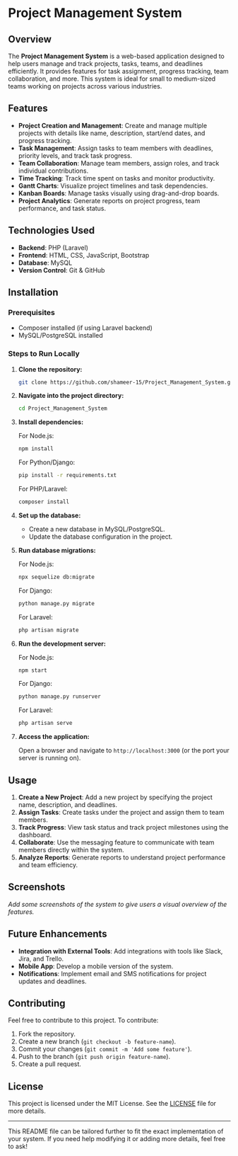 
# **Project Management System**

## **Overview**

The **Project Management System** is a web-based application designed to help users manage and track projects, tasks, teams, and deadlines efficiently. It provides features for task assignment, progress tracking, team collaboration, and more. This system is ideal for small to medium-sized teams working on projects across various industries.

## **Features**

- **Project Creation and Management**: Create and manage multiple projects with details like name, description, start/end dates, and progress tracking.
- **Task Management**: Assign tasks to team members with deadlines, priority levels, and track task progress.
- **Team Collaboration**: Manage team members, assign roles, and track individual contributions.
- **Time Tracking**: Track time spent on tasks and monitor productivity.
- **Gantt Charts**: Visualize project timelines and task dependencies.
- **Kanban Boards**: Manage tasks visually using drag-and-drop boards.
- **Project Analytics**: Generate reports on project progress, team performance, and task status.

## **Technologies Used**

- **Backend**: PHP (Laravel)
- **Frontend**: HTML, CSS, JavaScript, Bootstrap
- **Database**: MySQL
- **Version Control**: Git & GitHub

## **Installation**

### **Prerequisites**


- Composer installed (if using Laravel backend)
- MySQL/PostgreSQL installed

### **Steps to Run Locally**

1. **Clone the repository:**

   ```bash
   git clone https://github.com/shameer-15/Project_Management_System.git
   ```

2. **Navigate into the project directory:**

   ```bash
   cd Project_Management_System
   ```

3. **Install dependencies:**

   For Node.js:
   ```bash
   npm install
   ```

   For Python/Django:
   ```bash
   pip install -r requirements.txt
   ```

   For PHP/Laravel:
   ```bash
   composer install
   ```

4. **Set up the database:**

   - Create a new database in MySQL/PostgreSQL.
   - Update the database configuration in the project.

5. **Run database migrations:**

   For Node.js:
   ```bash
   npx sequelize db:migrate
   ```

   For Django:
   ```bash
   python manage.py migrate
   ```

   For Laravel:
   ```bash
   php artisan migrate
   ```

6. **Run the development server:**

   For Node.js:
   ```bash
   npm start
   ```

   For Django:
   ```bash
   python manage.py runserver
   ```

   For Laravel:
   ```bash
   php artisan serve
   ```

7. **Access the application:**

   Open a browser and navigate to `http://localhost:3000` (or the port your server is running on).

## **Usage**

1. **Create a New Project**: Add a new project by specifying the project name, description, and deadlines.
2. **Assign Tasks**: Create tasks under the project and assign them to team members.
3. **Track Progress**: View task status and track project milestones using the dashboard.
4. **Collaborate**: Use the messaging feature to communicate with team members directly within the system.
5. **Analyze Reports**: Generate reports to understand project performance and team efficiency.

## **Screenshots**

_Add some screenshots of the system to give users a visual overview of the features._

## **Future Enhancements**

- **Integration with External Tools**: Add integrations with tools like Slack, Jira, and Trello.
- **Mobile App**: Develop a mobile version of the system.
- **Notifications**: Implement email and SMS notifications for project updates and deadlines.

## **Contributing**

Feel free to contribute to this project. To contribute:

1. Fork the repository.
2. Create a new branch (`git checkout -b feature-name`).
3. Commit your changes (`git commit -m 'Add some feature'`).
4. Push to the branch (`git push origin feature-name`).
5. Create a pull request.

## **License**

This project is licensed under the MIT License. See the [LICENSE](LICENSE) file for more details.

---

This README file can be tailored further to fit the exact implementation of your system. If you need help modifying it or adding more details, feel free to ask!
